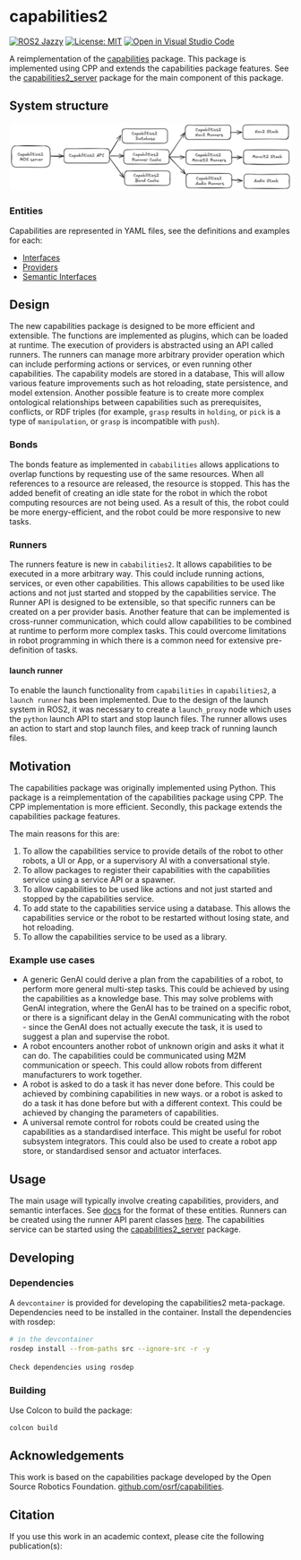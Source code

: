 # capabilities2

[![ROS2 Jazzy](https://img.shields.io/badge/ROS2-Jazzy-blue)](https://index.ros.org/doc/ros2/Releases/)
[![License: MIT](https://img.shields.io/badge/License-MIT-yellow.svg)](https://opensource.org/licenses/MIT)
[![Open in Visual Studio Code](https://img.shields.io/badge/vscode-dev-blue)](https://open.vscode.dev/airesearchlab/capabilities2)
<!-- [![codecov](https://codecov.io/gh/airesearchlab/capabilities2/branch/main/graph/badge.svg?token=3ZQZQZQZQZ)](https://codecov.io/gh/airesearchlab/capabilities2) -->

A reimplementation of the [capabilities](https://github.com/osrf/capabilities) package. This package is implemented using CPP and extends the capabilities package features. See the [capabilities2_server](./capabilities2_server/readme.md) package for the main component of this package.

## System structure

![System Structure](./docs/images/system-structure.png)

### Entities

Capabilities are represented in YAML files, see the definitions and examples for each:

- [Interfaces](./docs/interfaces.md)
- [Providers](./docs/providers.md)
- [Semantic Interfaces](./docs/semantic_interfaces.md)

## Design

The new capabilities package is designed to be more efficient and extensible. The functions are implemented as plugins, which can be loaded at runtime. The execution of providers is abstracted using an API called runners. The runners can manage more arbitrary provider operation which can include performing actions or services, or even running other capabilities. The capability models are stored in a database, This will allow various feature improvements such as hot reloading, state persistence, and model extension. Another possible feature is to create more complex ontological relationships between capabilities such as prerequisites, conflicts, or RDF triples (for example, `grasp` results in `holding`, or `pick` is a type of `manipulation`, or `grasp` is incompatible with `push`).

### Bonds

The bonds feature as implemented in `cababilities` allows applications to overlap functions by requesting use of the same resources. When all references to a resource are released, the resource is stopped. This has the added benefit of creating an idle state for the robot in which the robot computing resources are not being used. As a result of this, the robot could be more energy-efficient, and the robot could be more responsive to new tasks.

### Runners

The runners feature is new in `cababilities2`. It allows capabilities to be executed in a more arbitrary way. This could include running actions, services, or even other capabilities. This allows capabilities to be used like actions and not just started and stopped by the capabilities service. The Runner API is designed to be extensible, so that specific runners can be created on a per provider basis. Another feature that can be implemented is cross-runner communication, which could allow capabilities to be combined at runtime to perform more complex tasks. This could overcome limitations in robot programming in which there is a common need for extensive pre-definition of tasks.

#### launch runner

To enable the launch functionality from `capabilities` in `capabilities2`, a `launch runner` has been implemented. Due to the design of the launch system in ROS2, it was necessary to create a `launch_proxy` node which uses the `python` launch API to start and stop launch files. The runner allows uses an action to start and stop launch files, and keep track of running launch files.

## Motivation

The capabilities package was originally implemented using Python. This package is a reimplementation of the capabilities package using CPP. The CPP implementation is more efficient. Secondly, this package extends the capabilities package features.

The main reasons for this are:

1. To allow the capabilities service to provide details of the robot to other robots, a UI or App, or a supervisory AI with a conversational style.
1. To allow packages to register their capabilities with the capabilities service using a service API or a spawner.
1. To allow capabilities to be used like actions and not just started and stopped by the capabilities service.
1. To add state to the capabilities service using a database. This allows the capabilities service or the robot to be restarted without losing state, and hot reloading.
1. To allow the capabilities service to be used as a library.

### Example use cases

- A generic GenAI could derive a plan from the capabilities of a robot, to perform more general multi-step tasks. This could be achieved by using the capabilities as a knowledge base. This may solve problems with GenAI integration, where the GenAI has to be trained on a specific robot, or there is a significant delay in the GenAI communicating with the robot - since the GenAI does not actually execute the task, it is used to suggest a plan and supervise the robot.
- A robot encounters another robot of unknown origin and asks it what it can do. The capabilities could be communicated using M2M communication or speech. This could allow robots from different manufacturers to work together.
- A robot is asked to do a task it has never done before. This could be achieved by combining capabilities in new ways. or a robot is asked to do a task it has done before but with a different context. This could be achieved by changing the parameters of capabilities.
- A universal remote control for robots could be created using the capabilities as a standardised interface. This might be useful for robot subsystem integrators. This could also be used to create a robot app store, or standardised sensor and actuator interfaces.

## Usage

The main usage will typically involve creating capabilities, providers, and semantic interfaces. See [docs](./docs/) for the format of these entities. Runners can be created using the runner API parent classes [here](./capabilities2_runner/readme.md). The capabilities service can be started using the [capabilities2_server](./capabilities2_server/readme.md) package.

## Developing

### Dependencies

A `devcontainer` is provided for developing the capabilities2 meta-package. Dependencies need to be installed in the container. Install the dependencies with rosdep:

```bash
# in the devcontainer
rosdep install --from-paths src --ignore-src -r -y

Check dependencies using rosdep
```

### Building

Use Colcon to build the package:

```bash
colcon build
```

## Acknowledgements

This work is based on the capabilities package developed by the Open Source Robotics Foundation. [github.com/osrf/capabilities](https://github.com/osrf/capabilities).

## Citation

If you use this work in an academic context, please cite the following publication(s):
